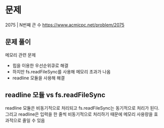 # 문제

2075 | N번째 큰 수
https://www.acmicpc.net/problem/2075

## 문제 풀이

메모리 관련 문제

- 힙을 이용한 우선순위큐로 해결
- 하지만 fs.readFileSync를 사용해 메모리 초과가 나옴
- readline 모듈을 사용해 해결

## readline 모듈 vs fs.readFileSync

readline 모듈은 비동기적으로 처리되고 fs.readFileSync는 동기적으로 처리가 된다.
그리고 readline은 입력을 한 줄씩 비동기적으로 처리하기 때문에 메모리 사용량을 효과적으로 줄일 수 있음
